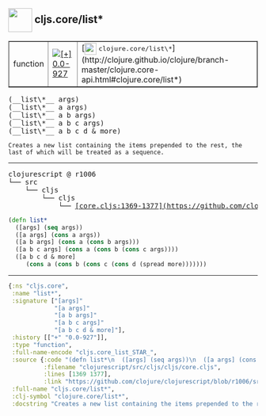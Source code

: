 ## <img width="48px" valign="middle" src="http://i.imgur.com/Hi20huC.png"> cljs.core/list\*

 <table border="1">
<tr>
<td>function</td>
<td><a href="https://github.com/cljsinfo/api-refs/tree/0.0-927"><img valign="middle" alt="[+] 0.0-927" src="https://img.shields.io/badge/+-0.0--927-lightgrey.svg"></a> </td>
<td>
[<img height="24px" valign="middle" src="http://i.imgur.com/1GjPKvB.png"> <samp>clojure.core/list\*</samp>](http://clojure.github.io/clojure/branch-master/clojure.core-api.html#clojure.core/list*)
</td>
</tr>
</table>

 <samp>
(__list\*__ args)<br>
(__list\*__ a args)<br>
(__list\*__ a b args)<br>
(__list\*__ a b c args)<br>
(__list\*__ a b c d & more)<br>
</samp>

```
Creates a new list containing the items prepended to the rest, the
last of which will be treated as a sequence.
```

---

 <pre>
clojurescript @ r1006
└── src
    └── cljs
        └── cljs
            └── <ins>[core.cljs:1369-1377](https://github.com/clojure/clojurescript/blob/r1006/src/cljs/cljs/core.cljs#L1369-L1377)</ins>
</pre>

```clj
(defn list*
  ([args] (seq args))
  ([a args] (cons a args))
  ([a b args] (cons a (cons b args)))
  ([a b c args] (cons a (cons b (cons c args))))
  ([a b c d & more]
     (cons a (cons b (cons c (cons d (spread more)))))))
```


---

```clj
{:ns "cljs.core",
 :name "list*",
 :signature ["[args]"
             "[a args]"
             "[a b args]"
             "[a b c args]"
             "[a b c d & more]"],
 :history [["+" "0.0-927"]],
 :type "function",
 :full-name-encode "cljs.core_list_STAR_",
 :source {:code "(defn list*\n  ([args] (seq args))\n  ([a args] (cons a args))\n  ([a b args] (cons a (cons b args)))\n  ([a b c args] (cons a (cons b (cons c args))))\n  ([a b c d & more]\n     (cons a (cons b (cons c (cons d (spread more)))))))",
          :filename "clojurescript/src/cljs/cljs/core.cljs",
          :lines [1369 1377],
          :link "https://github.com/clojure/clojurescript/blob/r1006/src/cljs/cljs/core.cljs#L1369-L1377"},
 :full-name "cljs.core/list*",
 :clj-symbol "clojure.core/list*",
 :docstring "Creates a new list containing the items prepended to the rest, the\nlast of which will be treated as a sequence."}

```
